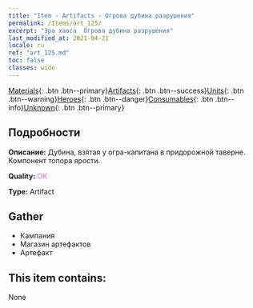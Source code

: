 ```yaml
---
title: "Item - Artifacts - Огрова дубина разрушения"
permalink: /Items/art_125/
excerpt: "Эра хаоса  Огрова дубина разрушения"
last_modified_at: 2021-04-21
locale: ru
ref: "art_125.md"
toc: false
classes: wide
---
```

 [Materials](/ru/Items/){: .btn .btn--primary}[Artifacts](/ru/Items/Artifacts/){: .btn .btn--success}[Units](/ru/Items/Units/){: .btn .btn--warning}[Heroes](/ru/Items/Heroes/){: .btn .btn--danger}[Consumables](/ru/Items/Consumables/){: .btn .btn--info}[Unknown](/ru/Items/Unknown/){: .btn .btn--primary}

## Подробности
 **Описание:** Дубина, взятая у огра-капитана в придорожной таверне. Компонент топора ярости.

 **Quality:** <span style="color: #DA70D6">OK</span>

 **Type:** Artifact

## Gather

*    Кампания 
*    Магазин артефактов 
*    Артефакт 

## This item contains:

  None

